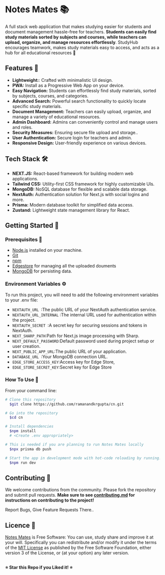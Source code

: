 # Notes Mates 📚

A full stack web application that makes studying easier for students and document management hassle-free for teachers. **Students can easily find study materials sorted by subjects and courses, while teachers can upload, organize, and manage resources effortlessly**. StudyHub encourages teamwork, makes study materials easy to access, and acts as a hub for all educational resources 🚀

## Features 🌟

- **Lightweight:**: Crafted with minimalistic UI design.
- **PWA:** Install as a Progressive Web App on your device.
- **Easy Navigation:** Students can effortlessly find study materials, sorted by subjects, courses, and categories.
- **Advanced Search:** Powerful search functionality to quickly locate specific study materials.
- **Document Management:** Teachers can easily upload, organize, and manage a variety of educational resources.
- **Admin Dashboard:** Admins can conveniently control and manage users and roles.
- **Security Measures:** Ensuring secure file upload and storage..
- **User Authentication:** Secure login for teachers and admin.
- **Responsive Design:** User-friendly experience on various devices.

## Tech Stack 🛠️

- **NEXT.JS:** React-based framework for building modern web applications.
- **Tailwind CSS:** Utility-first CSS framework for highly customizable UIs.
- **MongoDB:** NoSQL database for flexible and scalable data storage.
- **NextAuth:** Authentication solution for Next.js with social logins and more.
- **Prisma:** Modern database toolkit for simplified data access.
- **Zustand:** Lightweight state management library for React.

## Getting Started 🚦

### Prerequisites 🚧

- [Node.js](https://nodejs.org/) installed on your machine.
- [Git](https://git-scm.com/)
- [npm](https://www.npmjs.com/)
- [Edgestore](https://edgestore.dev/) for managing all the uploaded douments
- [MongoDB](https://www.mongodb.com/) for persisting data.

### Environment Variables ⚙️

To run this project, you will need to add the following environment variables to your .env file:

- `NEXTAUTH_URL `:The public URL of your NextAuth authentication service.
- `NEXTAUTH_URL_INTERNAL` :The internal URL used for authentication within the project.
- `NEXTAUTH_SECRET `:A secret key for securing sessions and tokens in NextAuth.
- `NEXT_SHARP_PATH`:Path for Next.js image processing with Sharp.
- `NEXT_DEFAULT_PASSWORD`:Default password used during project setup or user creation.
- `NEXT_PUBLIC_APP_URL`:The public URL of your application.
- `DATABASE_URL `:Your MongoDB connection URL.
- `EDGE_STORE_ACCESS_KEY`:Access key for Edge Store,
- `EDGE_STORE_SECRET_KEY`:Secret key for Edge Store

### How To Use 🚀

From your command line:

```bash
# Clone this repository
  $git clone https://github.com/ramanandkrgupta/cn.git

# Go into the repository
  $cd cn

# Install dependencies
  $npm install
  # <Create .env appropriately>

# This is needed if you are planning to run Notes Mates locally
  $npx prisma db push

# Start the app in development mode with hot-code reloading by running:
  $npm run dev
```

## Contributing 🤝

We welcome contributions from the community. Please fork the repository and submit pull requests.
**Make sure to see [contributing.md](https://github.com/ramanandkrgupta/cn/blob/main/CONTRIBUTING.md) for instructions on contributing to the project!**

Report Bugs, Give Feature Requests There..

## Licence 📝

[Notes Mates](https://github.com/ramanandkrgupta/cn) is Free Software: You can use, study share and improve it at your
will. Specifically you can redistribute and/or modify it under the terms of the
[MIT License](https://opensource.org/license/mit/l) as
published by the Free Software Foundation, either version 3 of the License, or
(at your option) any later version.

##

**⭐️ Star this Repo if you Liked it! ⭐️**
